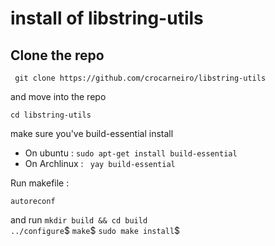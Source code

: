 # install of libstring-utils

## Clone the repo

```  git clone https://github.com/crocarneiro/libstring-utils ```

and move into the repo

```cd libstring-utils ```

make sure you've build-essential install

- On ubuntu : ```sudo apt-get install build-essential```
- On Archlinux : ``` yay build-essential```

Run makefile : 

``` autoreconf ```

and run
```mkdir build && cd build ```<br>
``` ../configure ```$
``` make ```$
``` sudo make install ```$
